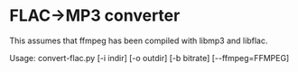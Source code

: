 # FLAC->MP3 converter

This assumes that ffmpeg has been compiled with libmp3 and libflac.

Usage:
    convert-flac.py [-i indir] [-o outdir] [-b bitrate] [--ffmpeg=FFMPEG]
